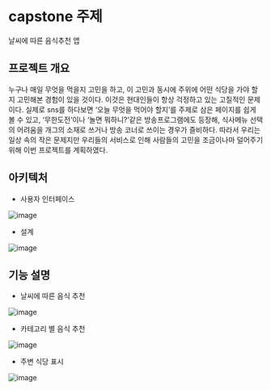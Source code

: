 # capstone 주제

날씨에 따른 음식추천 앱

## 프로젝트 개요

누구나 매일 무엇을 먹을지 고민을 하고, 이 고민과 동시에 주위에 어떤 식당을 가야 할지 고민해본 경험이 있을 것이다. 이것은 현대인들이 항상 걱정하고 있는 고질적인 문제이다. 실제로 sns를 하다보면 ‘오늘 무엇을 먹어야 할지’를 주제로 삼은 페이지를 쉽게 볼 수 있고, ‘무한도전’이나 ‘놀면 뭐하니?’같은 방송프로그램에도 등장해, 식사메뉴 선택의 어려움을 개그의 소재로 쓰거나 방송 코너로 쓰이는 경우가 즐비하다. 따라서 우리는 일상 속의 작은 문제지만 우리들의 서비스로 인해 사람들의 고민을 조금이나마 덜어주기 위해 이번 프로젝트를 계획하였다.

## 아키텍처

- 사용자 인터페이스

![image](https://user-images.githubusercontent.com/88660339/174318415-7f46b3e8-00f2-42c7-b69c-491b3f00ebb5.png)

- 설계

![image](https://user-images.githubusercontent.com/88660339/174315415-0a8ce8e8-b88a-4eaa-9fda-45b6d2a3a35b.png)

## 기능 설명
- 날씨에 따른 음식 추천

![image](https://user-images.githubusercontent.com/88660339/174316036-3b8743fd-42c7-43df-8bb6-b53488aa8c51.png)
- 카테고리 별 음식 추천

![image](https://user-images.githubusercontent.com/88660339/174316093-7066b4e3-5df7-498f-9b24-9b73474eb4dd.png)
- 주변 식당 표시

![image](https://user-images.githubusercontent.com/88660339/174316162-eaa19dcc-eb55-46d6-8266-ab5fafa18235.png)
 
